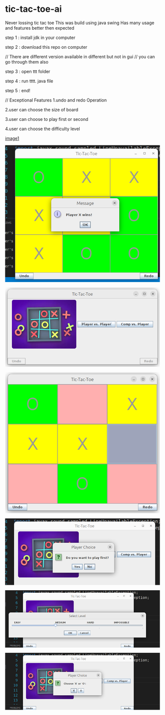 # tic-tac-toe-ai
Never lossing tic tac toe
This was build using java swing
Has many usage and features better then expected 


step 1 : install jdk in your computer 


step 2 : download this repo  on computer 


// There are different version available in different but not in gui 
// you can go through them also 

step 3 : open ttt folder 

step 4 : run tttt. java file 


step 5 : end!

// Exceptional  Features 
1.undo and redo Operation


2.user can choose the size of board


3.user can choose to play first or second


4.user can choose the difficulty level


[image1](https://github.com/adarshpandey515/tic-tac-toe-ai/assets/124281012/cd7c7df8-8f1a-4c3d-a219-ed9e1f5f025f)

![Alt text](<Screenshot from 2023-10-20 10-32-27.png>)

![Alt text](<Screenshot from 2023-10-20 10-31-43.png>)

![Alt text](<Screenshot from 2023-10-20 10-31-59.png>)

![Alt text](<Screenshot from 2023-10-20 10-32-41.png>)

![Alt text](<Screenshot from 2023-10-20 10-32-49.png>)

![Alt text](<Screenshot from 2023-10-20 10-33-13.png>)

